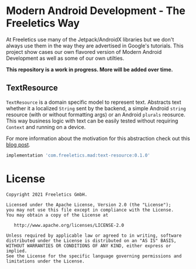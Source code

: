 # Modern Android Development - The Freeletics Way

At Freeletics use many of the Jetpack/AndroidX libraries but we don't
always use them in the way they are advertised in Google's tutorials.
This project show cases our own flavored version of Modern Android Development
as well as some of our own utilties.

**This repository is a work in progress. More will be added over time.**

## TextResource

`TextResource` is a domain specific model to represent text. Abstracts text
whether it a localized `String` sent by the backend, a simple Android `string`
resource (with or without formatting args) or an Android `plurals` reosurce.
This way business logic with text can be easily tested without requiring
`Context` and running on a device.

For more information about the motivation for this abstraction check out this
[blog post][1].

```groovy
implementation 'com.freeletics.mad:text-resource:0.1.0'
```

# License

```
Copyright 2021 Freeletics GmbH.

Licensed under the Apache License, Version 2.0 (the "License");
you may not use this file except in compliance with the License.
You may obtain a copy of the License at

   http://www.apache.org/licenses/LICENSE-2.0

Unless required by applicable law or agreed to in writing, software
distributed under the License is distributed on an "AS IS" BASIS,
WITHOUT WARRANTIES OR CONDITIONS OF ANY KIND, either express or implied.
See the License for the specific language governing permissions and
limitations under the License.
```

  [1]: https://freeletics.engineering/2021/01/22/abstraction-text-resource.html
